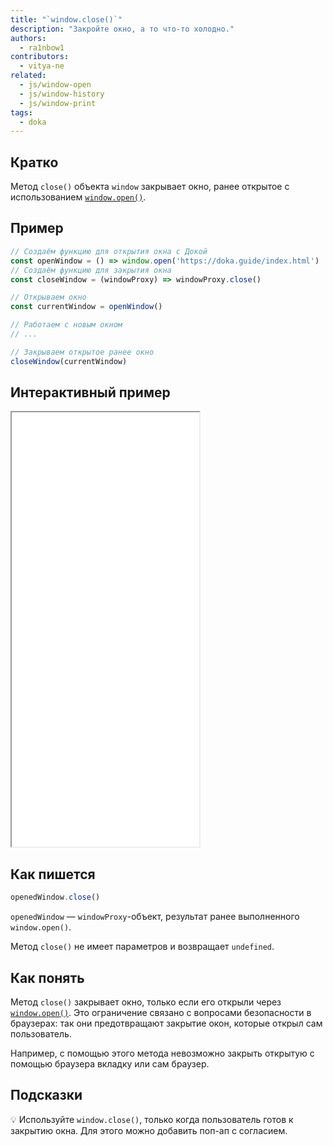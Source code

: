 ```yaml
---
title: "`window.close()`"
description: "Закройте окно, а то что-то холодно."
authors:
  - ra1nbow1
contributors:
  - vitya-ne
related:
  - js/window-open
  - js/window-history
  - js/window-print
tags:
  - doka
---
```


## Кратко

Метод `close()` объекта `window` закрывает окно, ранее открытое с использованием [`window.open()`](/js/window-open/).

## Пример

```js
// Создаём функцию для открытия окна с Докой
const openWindow = () => window.open('https://doka.guide/index.html')
// Создаём функцию для закрытия окна
const closeWindow = (windowProxy) => windowProxy.close()

// Открываем окно
const currentWindow = openWindow()

// Работаем с новым окном
// ...

// Закрываем открытое ранее окно
closeWindow(currentWindow)
```

## Интерактивный пример

<iframe title="Закрываем открытое окно" src="demos/open-close-window/" height="695"></iframe>

## Как пишется

```js
openedWindow.close()
```
`openedWindow` — `windowProxy`-объект, результат ранее выполненного `window.open()`.

Метод `close()` не имеет параметров и возвращает `undefined`.

## Как понять

Метод `close()` закрывает окно, только если его открыли через [`window.open()`](/js/window-open/). Это ограничение связано с вопросами безопасности в браузерах: так они предотвращают закрытие окон, которые открыл сам пользователь.

Например, с помощью этого метода невозможно закрыть открытую с помощью браузера вкладку или сам браузер.

## Подсказки

💡 Используйте `window.close()`, только когда пользователь готов к закрытию окна. Для этого можно добавить поп-ап с согласием.
